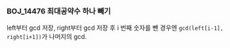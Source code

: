 ### BOJ_14476 최대공약수 하나 빼기

left부터 gcd 저장, right부터 gcd 저장 후 i 번째 숫자를 뺀 경우엔 `gcd(left[i-1], right[i+1])`가 나머지의 gcd.
